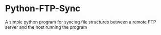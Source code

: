 Python-FTP-Sync
===============

A simple python program for syncing file structures between a remote FTP server and the host running the program
